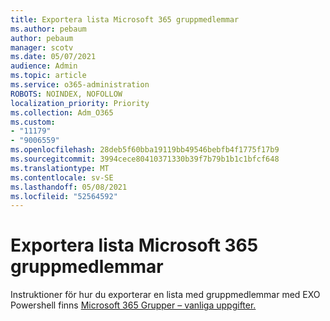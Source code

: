```yaml
---
title: Exportera lista Microsoft 365 gruppmedlemmar
ms.author: pebaum
author: pebaum
manager: scotv
ms.date: 05/07/2021
audience: Admin
ms.topic: article
ms.service: o365-administration
ROBOTS: NOINDEX, NOFOLLOW
localization_priority: Priority
ms.collection: Adm_O365
ms.custom:
- "11179"
- "9006559"
ms.openlocfilehash: 28deb5f60bba19119bb49546bebfb4f1775f17b9
ms.sourcegitcommit: 3994cece80410371330b39f7b79b1b1c1bfcf648
ms.translationtype: MT
ms.contentlocale: sv-SE
ms.lasthandoff: 05/08/2021
ms.locfileid: "52564592"
---
```

# <a name="export-list-of-microsoft-365-group-members"></a>Exportera lista Microsoft 365 gruppmedlemmar

Instruktioner för hur du exporterar en lista med gruppmedlemmar med EXO Powershell finns [Microsoft 365 Grupper – vanliga uppgifter.](https://aka.ms/M365GroupExport)